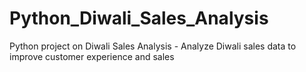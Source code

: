 # Python_Diwali_Sales_Analysis
Python project on Diwali Sales Analysis - Analyze Diwali sales data to improve customer experience and sales


